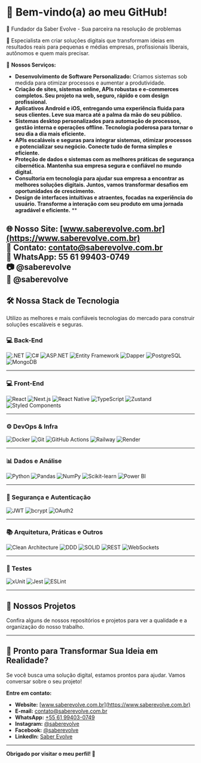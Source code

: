 # 👋 Bem-vindo(a) ao meu GitHub!

🧬 Fundador da Saber Evolve - Sua parceira na resolução de problemas

🎯 Especialista em criar soluções digitais que transformam ideias em resultados reais para pequenas e médias empresas, profissionais liberais, autônomos e quem mais precisar.

💼 **Nossos Serviços:**
- **Desenvolvimento de Software Personalizado:** Criamos sistemas sob medida para otimizar processos e aumentar a produtividade.
- **Criação de sites, sistemas online, APIs robustas e e-commerces completos. Seu projeto na web, seguro, rápido e com design profissional.**
- **Aplicativos Android e iOS, entregando uma experiência fluida para seus clientes. Leve sua marca até a palma da mão do seu público.**
- **Sistemas desktop personalizados para automação de processos, gestão interna e operações offline. Tecnologia poderosa para tornar o seu dia a dia mais eficiente.**
- **APIs escaláveis e seguras para integrar sistemas, otimizar processos e potencializar seu negócio. Conecte tudo de forma simples e eficiente.**
- **Proteção de dados e sistemas com as melhores práticas de segurança cibernética. Mantenha sua empresa segura e confiável no mundo digital.**
- **Consultoria em tecnologia para ajudar sua empresa a encontrar as melhores soluções digitais. Juntos, vamos transformar desafios em oportunidades de crescimento.**
- **Design de interfaces intuitivas e atraentes, focadas na experiência do usuário. Transforme a interação com seu produto em uma jornada agradável e eficiente.**
**

🌐 **Nosso Site:** [www.saberevolve.com.br](https://www.saberevolve.com.br)<br/>
📧 **Contato:** contato@saberevolve.com.br<br/>
📱 **WhatsApp:** 55 61 99403-0749<br/>
📷 @saberevolve<br/>
🔵 @saberevolve <br/>
---

## 🛠️ Nossa Stack de Tecnologia

Utilizo as melhores e mais confiáveis tecnologias do mercado para construir soluções escaláveis e seguras.

### 💻 Back-End

![.NET](https://img.shields.io/badge/.NET-5.0-blue?style=for-the-badge&logo=dotnet)
![C#](https://img.shields.io/badge/C%23-8.0-239120?style=for-the-badge&logo=c-sharp)
![ASP.NET](https://img.shields.io/badge/ASP.NET-Core-512BD4?style=for-the-badge&logo=dotnet)
![Entity Framework](https://img.shields.io/badge/Entity_Framework-Core-6DB33F?style=for-the-badge&logo=dotnet)
![Dapper](https://img.shields.io/badge/Dapper-ORM-00599C?style=for-the-badge)
![PostgreSQL](https://img.shields.io/badge/PostgreSQL-13-336791?style=for-the-badge&logo=postgresql)
![MongoDB](https://img.shields.io/badge/MongoDB-4.4-47A248?style=for-the-badge&logo=mongodb)

---

### 💻 Front-End

![React](https://img.shields.io/badge/React-17-61DAFB?style=for-the-badge&logo=react)
![Next.js](https://img.shields.io/badge/Next.js-10-000000?style=for-the-badge&logo=next.js)
![React Native](https://img.shields.io/badge/React_Native-0.64-61DAFB?style=for-the-badge&logo=react)
![TypeScript](https://img.shields.io/badge/TypeScript-4.2-3178C6?style=for-the-badge&logo=typescript)
![Zustand](https://img.shields.io/badge/Zustand-State_Management-000000?style=for-the-badge)
![Styled Components](https://img.shields.io/badge/Styled_Components-v5.3-DB7093?style=for-the-badge)

---

### ⚙️ DevOps & Infra

![Docker](https://img.shields.io/badge/Docker-20.10-2496ED?style=for-the-badge&logo=docker)
![Git](https://img.shields.io/badge/Git-2.30-F05032?style=for-the-badge&logo=git)
![GitHub Actions](https://img.shields.io/badge/GitHub_Actions-CI/CD-2088FF?style=for-the-badge&logo=github-actions)
![Railway](https://img.shields.io/badge/Railway-Deploy-000000?style=for-the-badge)
![Render](https://img.shields.io/badge/Render-Hosting-46E3B7?style=for-the-badge)

---

### 📊 Dados e Análise

![Python](https://img.shields.io/badge/Python-3.9-3776AB?style=for-the-badge&logo=python)
![Pandas](https://img.shields.io/badge/Pandas-1.2-150458?style=for-the-badge&logo=pandas)
![NumPy](https://img.shields.io/badge/NumPy-1.20-013243?style=for-the-badge&logo=numpy)
![Scikit-learn](https://img.shields.io/badge/Scikit--learn-0.24-F7931E?style=for-the-badge&logo=scikit-learn)
![Power BI](https://img.shields.io/badge/Power_BI-Data_Analysis-F2C811?style=for-the-badge&logo=powerbi)

---

### 🔐 Segurança e Autenticação

![JWT](https://img.shields.io/badge/JWT-Authentication-000000?style=for-the-badge)
![bcrypt](https://img.shields.io/badge/bcrypt-Encryption-00BFFF?style=for-the-badge)
![OAuth2](https://img.shields.io/badge/OAuth2-Authorization-2C2C2C?style=for-the-badge)

---

### 📚 Arquitetura, Práticas e Outros

![Clean Architecture](https://img.shields.io/badge/Clean_Architecture-Design_Patterns-6DB33F?style=for-the-badge)
![DDD](https://img.shields.io/badge/DDD-Domain_Driven_Design-FF5733?style=for-the-badge)
![SOLID](https://img.shields.io/badge/SOLID-Principles-007ACC?style=for-the-badge)
![REST](https://img.shields.io/badge/REST-API-000000?style=for-the-badge)
![WebSockets](https://img.shields.io/badge/WebSockets-RealTime-FF0000?style=for-the-badge)

---

### 🧪 Testes

![xUnit](https://img.shields.io/badge/xUnit-Testing-FF2D20?style=for-the-badge)
![Jest](https://img.shields.io/badge/Jest-Testing-C21325?style=for-the-badge&logo=jest)
![ESLint](https://img.shields.io/badge/ESLint-Linting-4B32C3?style=for-the-badge&logo=eslint)

---

## 🚀 Nossos Projetos

Confira alguns de nossos repositórios e projetos para ver a qualidade e a organização do nosso trabalho.

---

## 📢 Pronto para Transformar Sua Ideia em Realidade?

Se você busca uma solução digital, estamos prontos para ajudar. Vamos conversar sobre o seu projeto!

**Entre em contato:**
- **Website:** [www.saberevolve.com.br](https://www.saberevolve.com.br)
- **E-mail:** contato@saberevolve.com.br
- **WhatsApp:** [+55 61 99403-0749](https://wa.me/5561994030749)
- **Instagram:** [@saberevolve](https://instagram.com/saberevolve)
- **Facebook:** [@saberevolve](https://facebook.com/saberevolve)
- **LinkedIn:** [Saber Evolve](https://linkedin.com/company/saber-evolve)

---

**Obrigado por visitar o meu perfil! 🚀**
